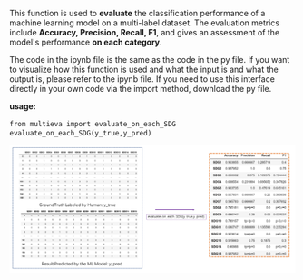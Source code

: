 This function is used to **evaluate** the classification performance of a machine learning model on a multi-label dataset. The evaluation metrics include **Accuracy, Precision, Recall, F1**, and gives an assessment of the model's performance **on each category**.

The code in the ipynb file is the same as the code in the py file. If you want to visualize how this function is used and what the input is and what the output is, please refer to the ipynb file. If you need to use this interface directly in your own code via the import method, download the py file.

**usage:**
<pre><code>from multieva import evaluate_on_each_SDG
evaluate_on_each_SDG(y_true,y_pred)
</code></pre>
<img src="usage.jpg" alt="drawing" />
